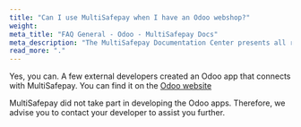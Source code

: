 ```yaml
---
title: "Can I use MultiSafepay when I have an Odoo webshop?"
weight:
meta_title: "FAQ General - Odoo - MultiSafepay Docs"
meta_description: "The MultiSafepay Documentation Center presents all relevant information about our Plugins and API. You can also find support pages for payment methods, tools and general questions as well as the contact details of our Support and Integration Teams."
read_more: "."
---
```


Yes, you can. A few external developers created an Odoo app that connects with MultiSafepay. You can find it on the [Odoo website](https://www.odoo.com/apps/modules/browse?search=multisafepay) 

MultiSafepay did not take part in developing the Odoo apps. Therefore, we advise you to contact your developer to assist you further.
